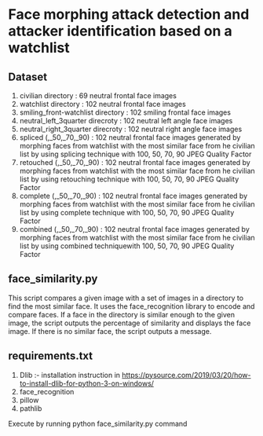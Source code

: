 # Face morphing attack detection and attacker identification based on a watchlist

## Dataset
1. civilian directory : 69 neutral frontal face images
2. watchlist directory : 102 neutral frontal face images
3. smiling_front-watchlist directory : 102 smiling frontal face images
4. neutral_left_3quarter direcroty : 102 neutral left angle face images
5. neutral_right_3quarter direcroty : 102 neutral right angle face images
6. spliced (,_50,_70,_90) : 102 neutral frontal face images generated by morphing faces from watchlist with the most similar face from he civilian list by using splicing technique with 100, 50, 70, 90 JPEG Quality Factor
7. retouched (,_50,_70,_90) : 102 neutral frontal face images generated by morphing faces from watchlist with the most similar face from he civilian list by using retouching technique with 100, 50, 70, 90 JPEG Quality Factor
8. complete (,_50,_70,_90) : 102 neutral frontal face images generated by morphing faces from watchlist with the most similar face from he civilian list by using complete technique with 100, 50, 70, 90 JPEG Quality Factor
9. combined (,_50,_70,_90) : 102 neutral frontal face images generated by morphing faces from watchlist with the most similar face from he civilian list by using combined techniquewith 100, 50, 70, 90 JPEG Quality Factor

## face_similarity.py
This script compares a given image with a set of images in a directory to find the most similar face. It uses the face_recognition library to encode and compare faces. If a face in the directory is similar enough to the given image, the script outputs the percentage of similarity and displays the face image. If there is no similar face, the script outputs a message.


## requirements.txt
1. Dlib :- installation instruction in https://pysource.com/2019/03/20/how-to-install-dlib-for-python-3-on-windows/
2. face_recognition
3. pillow
4. pathlib

Execute by running python face_similarity.py command

